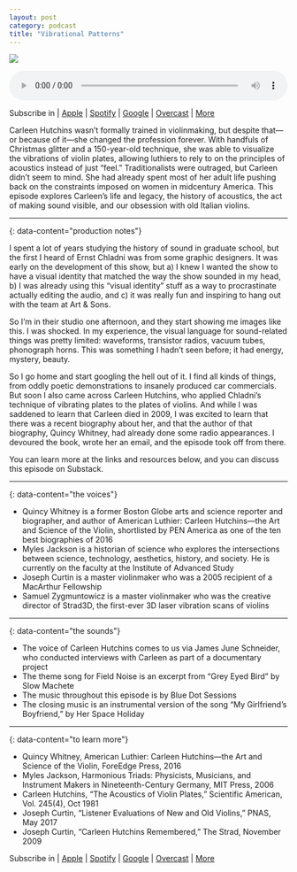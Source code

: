```yaml
---
layout: post
category: podcast
title: "Vibrational Patterns"
---
```

![](https://www.fieldnoise.com/wp-content/uploads/2018/08/chladni_16_8_500.gif)

<audio controls="" style="width:100%" src="http://media.blubrry.com/field_noise/p/field-noise-assets.s3-us-east-2.amazonaws.com/TlWYrulewVrPjHdS0HpA5TJDItaLhsEsHoZRrddOuDANZUQMRar3AJM6Edome7mGw3y0qt3XmtucIlyRc55BhjHKT5SOJq0iOAbn.mp3"></audio>

Subscribe in | [Apple](https://pod.link/fieldnoise.apple) | [Spotify](https://pod.link/fieldnoise.spotify) | [Google](https://pod.link/fieldnoise.google) | [Overcast](https://pod.link/fieldnoise.overcast) | [More](https://pod.link/fieldnoise)

Carleen Hutchins wasn’t formally trained in violinmaking, but despite that—or because of it—she changed the profession forever. With handfuls of Christmas glitter and a 150-year-old technique, she was able to visualize the vibrations of violin plates, allowing luthiers to rely to on the principles of acoustics instead of just “feel.” Traditionalists were outraged, but Carleen didn’t seem to mind. She had already spent most of her adult life pushing back on the constraints imposed on women in midcentury America. This episode explores Carleen’s life and legacy, the history of acoustics, the act of making sound visible, and our obsession with old Italian violins.

---
{: data-content="production notes"}

I spent a lot of years studying the history of sound in graduate school, but the first I heard of Ernst Chladni was from some graphic designers. It was early on the development of this show, but a) I knew I wanted the show to have a visual identity that matched the way the show sounded in my head, b) I was already using this “visual identity” stuff as a way to procrastinate actually editing the audio, and c) it was really fun and inspiring to hang out with the team at Art & Sons.

So I’m in their studio one afternoon, and they start showing me images like this. I was shocked. In my experience, the visual language for sound-related things was pretty limited: waveforms, transistor radios, vacuum tubes, phonograph horns. This was something I hadn’t seen before; it had energy, mystery, beauty.

So I go home and start googling the hell out of it. I find all kinds of things, from oddly poetic demonstrations to insanely produced car commercials. But soon I also came across Carleen Hutchins, who applied Chladni’s technique of vibrating plates to the plates of violins. And while I was saddened to learn that Carleen died in 2009, I was excited to learn that there was a recent biography about her, and that the author of that biography, Quincy Whitney, had already done some radio appearances. I devoured the book, wrote her an email, and the episode took off from there.

You can learn more at the links and resources below, and you can discuss this episode on Substack.

---
{: data-content="the voices"}

- Quincy Whitney is a former Boston Globe arts and science reporter and biographer, and author of American Luthier: Carleen Hutchins—the Art and Science of the Violin, shortlisted by PEN America as one of the ten best biographies of 2016
- Myles Jackson is a historian of science who explores the intersections between science, technology, aesthetics, history, and society. He is currently on the faculty at the Institute of Advanced Study
- Joseph Curtin is a master violinmaker who was a 2005 recipient of a MacArthur Fellowship
- Samuel Zygmuntowicz is a master violinmaker who was the creative director of Strad3D, the first-ever 3D laser vibration scans of violins

---
{: data-content="the sounds"}

- The voice of Carleen Hutchins comes to us via James June Schneider, who conducted interviews with Carleen as part of a documentary project
- The theme song for Field Noise is an excerpt from “Grey Eyed Bird” by Slow Machete
- The music throughout this episode is by Blue Dot Sessions
- The closing music is an instrumental version of the song “My Girlfriend’s Boyfriend,” by Her Space Holiday

---
{: data-content="to learn more"}

- Quincy Whitney, American Luthier: Carleen Hutchins—the Art and Science of the Violin, ForeEdge Press, 2016
- Myles Jackson, Harmonious Triads: Physicists, Musicians, and Instrument Makers in Nineteenth-Century Germany, MIT Press, 2006
- Carleen Hutchins, “The Acoustics of Violin Plates,” Scientific American, Vol. 245(4), Oct 1981
- Joseph Curtin, “Listener Evaluations of New and Old Violins,” PNAS, May 2017
- Joseph Curtin, “Carleen Hutchins Remembered,” The Strad, November 2009

Subscribe in | [Apple](https://pod.link/fieldnoise.apple) | [Spotify](https://pod.link/fieldnoise.spotify) | [Google](https://pod.link/fieldnoise.google) | [Overcast](https://pod.link/fieldnoise.overcast) | [More](https://pod.link/fieldnoise)





